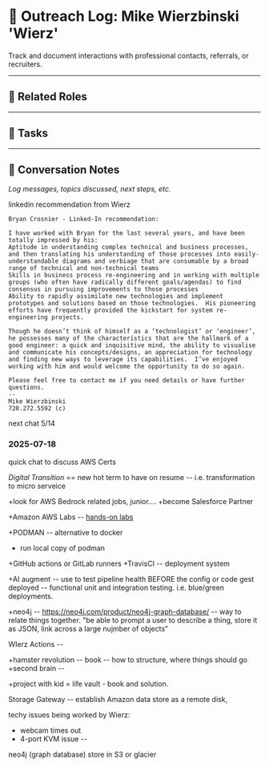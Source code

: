 # 🤝 Outreach Log: Mike Wierzbinski 'Wierz'

Track and document interactions with professional contacts, referrals, or recruiters.

---

## 📎 Related Roles


---

## 📝 Tasks


---




## 🧠 Conversation Notes
_Log messages, topics discussed, next steps, etc._


linkedin recommendation from Wierz
```
Bryan Crosnier - Linked-In recommendation:

I have worked with Bryan for the last several years, and have been totally impressed by his:
Aptitude in understanding complex technical and business processes, and then translating his understanding of those processes into easily-understandable diagrams and verbiage that are consumable by a broad range of technical and non-technical teams
Skills in business process re-engineering and in working with multiple groups (who often have radically different goals/agendas) to find consensus in pursuing improvements to those processes
Ability to rapidly assimilate new technologies and implement prototypes and solutions based on those technologies.  His pioneering efforts have frequently provided the kickstart for system re-engineering projects.

Though he doesn’t think of himself as a ‘technologist’ or ‘engineer’, he possesses many of the characteristics that are the hallmark of a good engineer: a quick and inquisitive mind, the ability to visualise and communicate his concepts/designs, an appreciation for technology and finding new ways to leverage its capabilities.  I’ve enjoyed working with him and would welcome the opportunity to do so again.  

Please feel free to contact me if you need details or have further questions.
--
Mike Wierzbinski
720.272.5592 (c)
```

next chat 5/14

### 2025-07-18

quick chat to discuss AWS Certs

*Digital Transition* == new hot term to have on resume -- i.e. transformation to micro serveice

+look for AWS Bedrock related jobs, junior....
+become Salesforce Partner

+Amazon AWS Labs -- [hands-on labs](https://aws.amazon.com/training/digital/aws-builder-labs/)


+PODMAN -- alternative to docker
- run local copy of podman


+GitHub actions or GitLab runners
+TravisCI -- deployment system

+AI augment -- use to test pipeline health BEFORE the config or code gest deployed -- functional unit and integration testing.   i.e. blue/green deployments.

+neo4j -- https://neo4j.com/product/neo4j-graph-database/ -- way to relate things together.  "be able to prompt a user to describe a thing, store it as JSON, link across a large nujmber of objects"

WIerz Actions -- 


+hamster revolution -- book -- how to structure, where things should go
+second brain -- 

+project with kid =  life vault - book and solution. 

Storage Gateway -- establish Amazon data store as a remote disk, 

techy issues being worked by Wierz:
- webcam times out
- 4-port KVM issue -- 

neo4j  (graph database)
store in S3 or glacier

